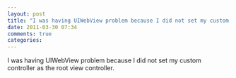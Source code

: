 ```yaml
---
layout: post
title: "I was having UIWebView problem because I did not set my custom controller as the root view controller."
date: 2011-03-30 07:34
comments: true
categories: 
---
```


I was having UIWebView problem because I did not set my custom controller as the root view controller.

